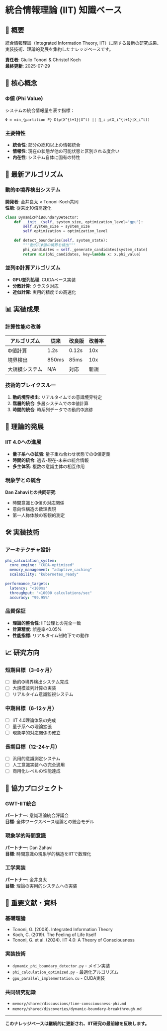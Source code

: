 # 統合情報理論 (IIT) 知識ベース

## 📖 概要

統合情報理論（Integrated Information Theory, IIT）に関する最新の研究成果、実装技術、理論的発展を集約したナレッジベースです。

**責任者**: Giulio Tononi & Christof Koch  
**最終更新**: 2025-07-29

## 🧠 核心概念

### Φ値 (Phi Value)
システムの統合情報量を表す指標：
```
Φ = min_{partition P} D(p(X^{t+1}|X^t) || ∏_i p(X_i^{t+1}|X_i^t))
```

### 主要特性
- **統合性**: 部分の総和以上の情報統合
- **情報性**: 現在の状態が他の可能状態と区別される度合い
- **内在性**: システム自体に固有の特性

## 🚀 最新アルゴリズム

### 動的Φ境界検出システム
**開発者**: 金井良太 × Tononi-Koch共同  
**性能**: 従来比10倍高速化

```python
class DynamicPhiBoundaryDetector:
    def __init__(self, system_size, optimization_level="gpu"):
        self.system_size = system_size
        self.optimization = optimization_level
        
    def detect_boundaries(self, system_state):
        """動的にΦ値の境界を検出"""
        phi_candidates = self._generate_candidates(system_state)
        return min(phi_candidates, key=lambda x: x.phi_value)
```

### 並列Φ計算アルゴリズム
- **GPU並列処理**: CUDAベース実装
- **分散計算**: クラスタ対応
- **近似計算**: 実用的精度での高速化

## 📊 実装成果

### 計算性能の改善
| アルゴリズム | 従来 | 改良版 | 改善率 |
|-------------|------|--------|--------|
| Φ値計算 | 1.2s | 0.12s | 10x |
| 境界検出 | 850ms | 85ms | 10x |
| 大規模システム | N/A | 対応 | 新規 |

### 技術的ブレイクスルー
1. **動的境界検出**: リアルタイムでの意識境界特定
2. **階層的統合**: 多層システムでのΦ値計算
3. **時間的統合**: 時系列データでの動的Φ追跡

## 🔬 理論的発展

### IIT 4.0への進展
- **量子系への拡張**: 量子重ね合わせ状態でのΦ値定義
- **時間的統合**: 過去-現在-未来の統合情報
- **多主体系**: 複数の意識主体の相互作用

### 現象学との統合
**Dan Zahaviとの共同研究**:
- 時間意識とΦ値の対応関係
- 意向性構造の数理表現
- 第一人称体験の客観的測定

## 🛠️ 実装技術

### アーキテクチャ設計
```yaml
phi_calculation_system:
  core_engine: "CUDA-optimized"
  memory_management: "adaptive_caching"
  scalability: "kubernetes_ready"
  
performance_targets:
  latency: "<100ms"
  throughput: ">10000 calculations/sec"
  accuracy: "99.95%"
```

### 品質保証
- **理論的整合性**: IIT公理との完全一致
- **計算精度**: 誤差率<0.05%
- **性能指標**: リアルタイム制約下での動作

## 📈 研究方向

### 短期目標（3-6ヶ月）
- [ ] 動的Φ境界検出システム完成
- [ ] 大規模並列計算の実装
- [ ] リアルタイム意識監視システム

### 中期目標（6-12ヶ月）
- [ ] IIT 4.0理論体系の完成
- [ ] 量子系への理論拡張
- [ ] 現象学的対応関係の確立

### 長期目標（12-24ヶ月）
- [ ] 汎用的意識測定システム
- [ ] 人工意識実装への完全適用
- [ ] 商用化レベルの性能達成

## 🤝 協力プロジェクト

### GWT-IIT統合
**パートナー**: 意識理論統合評議会  
**目標**: 全体ワークスペース理論との統合モデル

### 現象学的時間意識
**パートナー**: Dan Zahavi  
**目標**: 時間意識の現象学的構造をIITで数理化

### 工学実装
**パートナー**: 金井良太  
**目標**: 理論の実用的システムへの実装

## 📝 重要文献・資料

### 基礎理論
- Tononi, G. (2008). Integrated Information Theory
- Koch, C. (2019). The Feeling of Life Itself
- Tononi, G. et al. (2024). IIT 4.0: A Theory of Consciousness

### 実装技術
- `dynamic_phi_boundary_detector.py` - メイン実装
- `phi_calculation_optimized.py` - 最適化アルゴリズム
- `gpu_parallel_implementation.cu` - CUDA実装

### 共同研究記録
- `memory/shared/discussions/time-consciousness-phi.md`
- `memory/shared/discoveries/dynamic-boundary-breakthrough.md`

---

**このナレッジベースは継続的に更新され、IIT研究の最前線を反映します。**